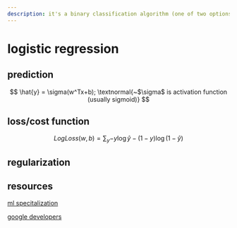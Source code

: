 ```yaml
---
description: it's a binary classification algorithm (one of two options) ex. is a cat?
---
```


# logistic regression

## prediction





$$
\hat{y} = \sigma(w^Tx+b); \textnormal{~$\sigma$ is activation function (usually sigmoid)}
$$

## loss/cost function

$$
LogLoss(w, b) = \sum_y{-y\log{\hat{y}}- (1 - y) \log{(1 - \hat{y})}}
$$

## regularization

## resources

[ml specitalization](https://www.coursera.org/learn/neural-networks-deep-learning/home/week/2)

[google developers](https://developers.google.com/machine-learning/crash-course/logistic-regression/model-training)

